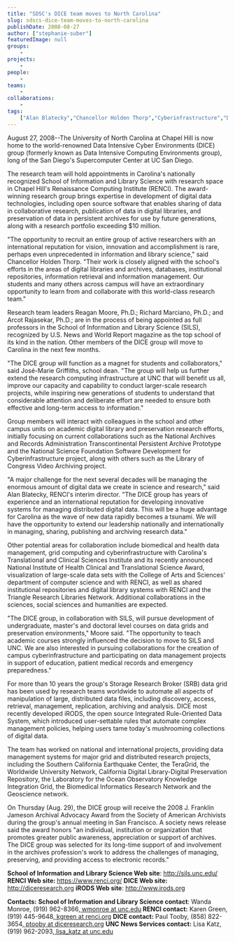 ```yaml
---
title: "SDSC's DICE team moves to North Carolina"
slug: sdscs-dice-team-moves-to-north-carolina
publishDate: 2008-08-27
author: ["stephanie-suber"]
featuredImage: null
groups:
    - 
projects:
    - 
people:
    - 
teams: 
    - 
collaborations:
    - 
tags:
    ["Alan Blatecky","Chancellor Holden Thorp","Cyberinfrastructure","Data Intensive Cyber Environments (DICE)","José-Marie Griffiths","School of Information and Library Sciences (SILS)"]
---
```

August 27, 2008--The University of North Carolina at Chapel Hill is now home to the world-renowned Data Intensive Cyber Environments (DICE) group (formerly known as Data Intensive Computing Environments group), long of the San Diego's Supercomputer Center at UC San Diego.

The research team will hold appointments in Carolina's nationally recognized School of Information and Library Science with research space in Chapel Hill's Renaissance Computing Institute (RENCI). The award-winning research group brings expertise in development of digital data technologies, including open source software that enables sharing of data in collaborative research, publication of data in digital libraries, and preservation of data in persistent archives for use by future generations, along with a research portfolio exceeding $10 million.

"The opportunity to recruit an entire group of active researchers with an international reputation for vision, innovation and accomplishment is rare, perhaps even unprecedented in information and library science," said Chancellor Holden Thorp. "Their work is closely aligned with the school's efforts in the areas of digital libraries and archives, databases, institutional repositories, information retrieval and information management. Our students and many others across campus will have an extraordinary opportunity to learn from and collaborate with this world-class research team."

Research team leaders Reagan Moore, Ph.D.; Richard Marciano, Ph.D.; and Arcot Rajasekar, Ph.D.; are in the process of being appointed as full professors in the School of Information and Library Science (SILS), recognized by U.S. News and World Report magazine as the top school of its kind in the nation. Other members of the DICE group will move to Carolina in the next few months.

"The DICE group will function as a magnet for students and collaborators," said José-Marie Griffiths, school dean. "The group will help us further extend the research computing infrastructure at UNC that will benefit us all, improve our capacity and capability to conduct larger-scale research projects, while inspiring new generations of students to understand that considerable attention and deliberate effort are needed to ensure both effective and long-term access to information."

Group members will interact with colleagues in the school and other campus units on academic digital library and preservation research efforts, initially focusing on current collaborations such as the National Archives and Records Administration Transcontinental Persistent Archive Prototype and the National Science Foundation Software Development for Cyberinfrastructure project, along with others such as the Library of Congress Video Archiving project.

"A major challenge for the next several decades will be managing the enormous amount of digital data we create in science and research," said Alan Blatecky, RENCI's interim director. "The DICE group has years of experience and an international reputation for developing innovative systems for managing distributed digital data. This will be a huge advantage for Carolina as the wave of new data rapidly becomes a tsunami. We will have the opportunity to extend our leadership nationally and internationally in managing, sharing, publishing and archiving research data."

Other potential areas for collaboration include biomedical and health data management, grid computing and cyberinfrastructure with Carolina's Translational and Clinical Sciences Institute and its recently announced National Institute of Health Clinical and Translational Science Award, visualization of large-scale data sets with the College of Arts and Sciences' department of computer science and with RENCI, as well as shared institutional repositories and digital library systems with RENCI and the Triangle Research Libraries Network. Additional collaborations in the sciences, social sciences and humanities are expected.

"The DICE group, in collaboration with SILS, will pursue development of undergraduate, master's and doctoral level courses on data grids and preservation environments," Moore said. "The opportunity to teach academic courses strongly influenced the decision to move to SILS and UNC. We are also interested in pursuing collaborations for the creation of campus cyberinfrastructure and participating on data management projects in support of education, patient medical records and emergency preparedness."

For more than 10 years the group's Storage Research Broker (SRB) data grid has been used by research teams worldwide to automate all aspects of manipulation of large, distributed data files, including discovery, access, retrieval, management, replication, archiving and analysis. DICE most recently developed iRODS, the open source Integrated Rule-Oriented Data System, which introduced user-settable rules that automate complex management policies, helping users tame today's mushrooming collections of digital data.

The team has worked on national and international projects, providing data management systems for major grid and distributed research projects, including the Southern California Earthquake Center, the TeraGrid, the Worldwide University Network, California Digital Library-Digital Preservation Repository, the Laboratory for the Ocean Observatory Knowledge Integration Grid, the Biomedical Informatics Research Network and the Geoscience network.

On Thursday (Aug. 29), the DICE group will receive the 2008 J. Franklin Jameson Archival Advocacy Award from the Society of American Archivists during the group's annual meeting in San Francisco. A society news release said the award honors "an individual, institution or organization that promotes greater public awareness, appreciation or support of archives. The DICE group was selected for its long-time support of and involvement in the archives profession's work to address the challenges of managing, preserving, and providing access to electronic records."

<strong>School of Information and Library Science Web site</strong>: <a href="http://sils.unc.edu/" target="_blank" rel="noopener">http://sils.unc.edu/</a>
<strong>RENCI Web site: </strong><a href="https://www.renci.org/">https://www.renci.org/</a>
<strong>DICE Web site:</strong> <a href="http://dice.unc.edu/" target="_blank" rel="noopener">http://diceresearch.org</a>
<strong>iRODS Web site</strong>: <a href="http://www.irods.org/" target="_blank" rel="noopener">http://www.irods.org</a>

<strong>Contacts:</strong>
<strong>School of Information and Library Science contact</strong>: Wanda Monroe, (919) 962-8366,<a href="mailto:wmonroe@unc.edu"> wmonroe at unc.edu</a><strong>
RENCI contact:</strong> Karen Green, (919) 445-9648,<a href="mailto:kgreen@renci.org"> kgreen at renci.org</a>
<strong>DICE contact:</strong> Paul Tooby, (858) 822-3654,<a href="mailto:ptooby@diceresearch.org"> ptooby at diceresearch.org</a>
<strong>UNC News Services contact:</strong> Lisa Katz, (919) 962-2093,<a href="mailto:lisa_katz@unc.edu"> lisa_katz at unc.edu</a>
